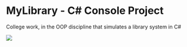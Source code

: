 # MyLibrary - C# Console Project

College work, in the OOP discipline that simulates a library system in C#

<img src="https://i.imgur.com/kmIV2qS.png" />

